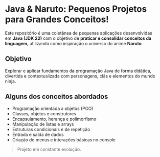 # Java & Naruto: Pequenos Projetos para Grandes Conceitos!

Este repositório é uma coletânea de pequenas aplicações desenvolvidas em **Java (JDK 22)** com o objetivo de **praticar e consolidar conceitos da linguagem**, utilizando como inspiração o universo do anime **Naruto**.

## Objetivo

Explorar e aplicar fundamentos da programação Java de forma didática, divertida e contextualizada com personagens, clãs e elementos do mundo ninja.

## Alguns dos conceitos abordados

- Programação orientada a objetos (POO)
- Classes, objetos e construtores
- Encapsulamento, herança e polimorfismo
- Manipulação de listas e arrays
- Estruturas condicionais e de repetição
- Entrada e saída de dados
- Criação de menus e interações básicas no console

> Projeto em constante evolução.
